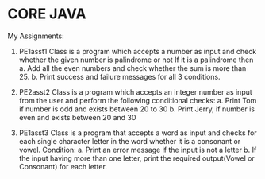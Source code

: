 # CORE JAVA



My Assignments:

1. PE1asst1 Class is a program which accepts a number as input and check whether the given number is palindrome or not If it is a palindrome then 
a. Add all the even numbers and check whether the sum is more than 25. 
b. Print success and failure messages for all 3 conditions.

2. PE2asst2 Class is a program which accepts an integer number as input from the user and perform the following conditional checks:
 a. Print Tom if number is odd and exists between 20 to 30 
b. Print Jerry, if number is even and exists between 20 and 30 

3. PE1asst3 Class is  a program that accepts a word as input and checks for each single character letter in the word whether it is a consonant or vowel. 
Condition: 
a. Print an error message if the input is not a letter b. If the input having more than one letter, print the required output(Vowel or Consonant) for each letter.

